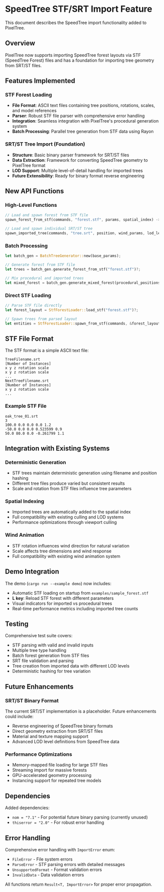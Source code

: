 # SpeedTree STF/SRT Import Feature

This document describes the SpeedTree import functionality added to PixelTree.

## Overview

PixelTree now supports importing SpeedTree forest layouts via STF (SpeedTree Forest) files and has a foundation for importing tree geometry from SRT/ST files.

## Features Implemented

### STF Forest Loading
- **File Format**: ASCII text files containing tree positions, rotations, scales, and model references
- **Parser**: Robust STF file parser with comprehensive error handling
- **Integration**: Seamless integration with PixelTree's procedural generation system
- **Batch Processing**: Parallel tree generation from STF data using Rayon

### SRT/ST Tree Import (Foundation)
- **Structure**: Basic binary parser framework for SRT/ST files
- **Data Extraction**: Framework for converting SpeedTree geometry to PixelTree format
- **LOD Support**: Multiple level-of-detail handling for imported trees
- **Future Extensibility**: Ready for binary format reverse engineering

## New API Functions

### High-Level Functions
```rust
// Load and spawn forest from STF file
spawn_forest_from_stf(commands, "forest.stf", params, spatial_index) -> Result<Vec<Entity>, ImportError>

// Load and spawn individual SRT/ST tree
spawn_imported_tree(commands, "tree.srt", position, wind_params, lod_level, spatial_index) -> Result<Entity, ImportError>
```

### Batch Processing
```rust
let batch_gen = BatchTreeGenerator::new(base_params);

// Generate forest from STF file
let trees = batch_gen.generate_forest_from_stf("forest.stf")?;

// Mix procedural and imported trees
let mixed_forest = batch_gen.generate_mixed_forest(procedural_positions, imported_trees, imported_positions)?;
```

### Direct STF Loading
```rust
// Parse STF file directly
let forest_layout = StfForestLoader::load_stf("forest.stf")?;

// Spawn trees from parsed layout
let entities = StfForestLoader::spawn_from_stf(commands, &forest_layout, params, spatial_index);
```

## STF File Format

The STF format is a simple ASCII text file:

```
TreeFilename.srt
[Number of Instances]
x y z rotation scale
x y z rotation scale
...
NextTreeFilename.srt
[Number of Instances]
x y z rotation scale
...
```

### Example STF File
```
oak_tree_01.srt
3
100.0 0.0 0.0 0.0 1.2
-50.0 0.0 0.0 0.523599 0.9
50.0 80.0 0.0 -0.261799 1.1
```

## Integration with Existing Systems

### Deterministic Generation
- STF trees maintain deterministic generation using filename and position hashing
- Different tree files produce varied but consistent results
- Scale and rotation from STF files influence tree parameters

### Spatial Indexing
- Imported trees are automatically added to the spatial index
- Full compatibility with existing culling and LOD systems
- Performance optimizations through viewport culling

### Wind Animation
- STF rotation influences wind direction for natural variation
- Scale affects tree dimensions and wind response
- Full compatibility with existing wind animation system

## Demo Integration

The demo (`cargo run --example demo`) now includes:
- Automatic STF loading on startup from `examples/sample_forest.stf`
- **L key**: Reload STF forest with different parameters
- Visual indicators for imported vs procedural trees
- Real-time performance metrics including imported tree counts

## Testing

Comprehensive test suite covers:
- STF parsing with valid and invalid inputs
- Multiple tree type handling
- Batch forest generation from STF files  
- SRT file validation and parsing
- Tree creation from imported data with different LOD levels
- Deterministic hashing for tree variation

## Future Enhancements

### SRT/ST Binary Format
The current SRT/ST implementation is a placeholder. Future enhancements could include:
- Reverse engineering of SpeedTree binary formats
- Direct geometry extraction from SRT/ST files
- Material and texture mapping support
- Advanced LOD level definitions from SpeedTree data

### Performance Optimizations
- Memory-mapped file loading for large STF files
- Streaming import for massive forests
- GPU-accelerated geometry processing
- Instancing support for repeated tree models

## Dependencies

Added dependencies:
- `nom = "7.1"` - For potential future binary parsing (currently unused)
- `thiserror = "2.0"` - For robust error handling

## Error Handling

Comprehensive error handling with `ImportError` enum:
- `FileError` - File system errors
- `ParseError` - STF parsing errors with detailed messages
- `UnsupportedFormat` - Format validation errors
- `InvalidData` - Data validation errors

All functions return `Result<T, ImportError>` for proper error propagation.